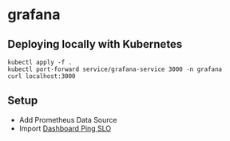 # grafana

## Deploying locally with Kubernetes
```
kubectl apply -f .
kubectl port-forward service/grafana-service 3000 -n grafana
curl localhost:3000
```

## Setup
- Add Prometheus Data Source
- Import [Dashboard Ping SLO](dashboard-ping-slo.json)
